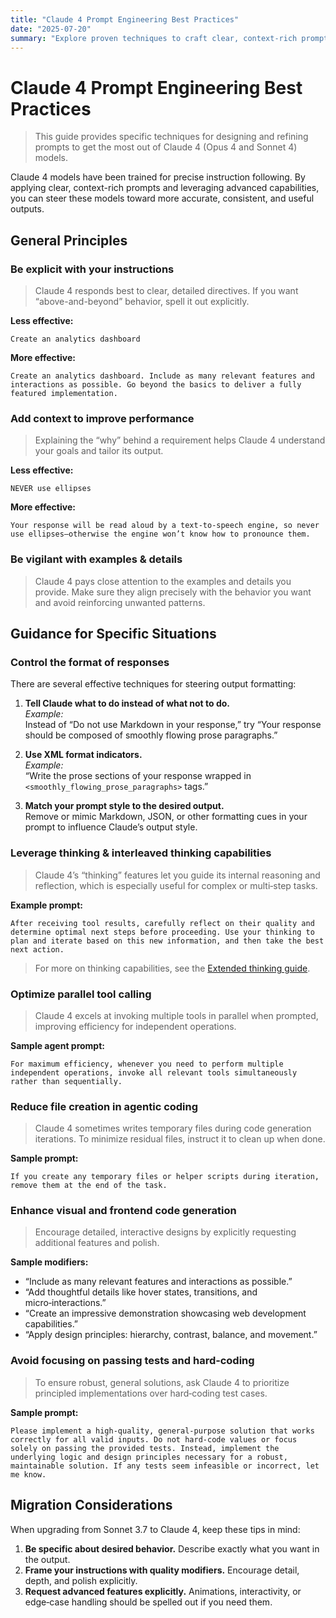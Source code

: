 ```yaml
---
title: "Claude 4 Prompt Engineering Best Practices"
date: "2025-07-20"
summary: "Explore proven techniques to craft clear, context-rich prompts and optimize tool usage for Claude 4 models, maximizing response quality and efficiency."
---
```


# Claude 4 Prompt Engineering Best Practices

> This guide provides specific techniques for designing and refining prompts to get the most out of Claude 4 (Opus 4 and Sonnet 4) models.

Claude 4 models have been trained for precise instruction following. By applying clear, context-rich prompts and leveraging advanced capabilities, you can steer these models toward more accurate, consistent, and useful outputs.

## General Principles

### Be explicit with your instructions

> Claude 4 responds best to clear, detailed directives. If you want “above-and-beyond” behavior, spell it out explicitly.

**Less effective:**
```text
Create an analytics dashboard
```

**More effective:**
```text
Create an analytics dashboard. Include as many relevant features and interactions as possible. Go beyond the basics to deliver a fully featured implementation.
```

### Add context to improve performance

> Explaining the “why” behind a requirement helps Claude 4 understand your goals and tailor its output.

**Less effective:**
```text
NEVER use ellipses
```

**More effective:**
```text
Your response will be read aloud by a text‑to‑speech engine, so never use ellipses—otherwise the engine won’t know how to pronounce them.
```

### Be vigilant with examples & details

> Claude 4 pays close attention to the examples and details you provide. Make sure they align precisely with the behavior you want and avoid reinforcing unwanted patterns.

## Guidance for Specific Situations

### Control the format of responses

There are several effective techniques for steering output formatting:

1. **Tell Claude what to do instead of what not to do.**  
   _Example:_  
   Instead of “Do not use Markdown in your response,” try “Your response should be composed of smoothly flowing prose paragraphs.”

2. **Use XML format indicators.**  
   _Example:_  
   “Write the prose sections of your response wrapped in `<smoothly_flowing_prose_paragraphs>` tags.”

3. **Match your prompt style to the desired output.**  
   Remove or mimic Markdown, JSON, or other formatting cues in your prompt to influence Claude’s output style.

### Leverage thinking & interleaved thinking capabilities

> Claude 4’s “thinking” features let you guide its internal reasoning and reflection, which is especially useful for complex or multi‑step tasks.

**Example prompt:**
```text
After receiving tool results, carefully reflect on their quality and determine optimal next steps before proceeding. Use your thinking to plan and iterate based on this new information, and then take the best next action.
```

> For more on thinking capabilities, see the [Extended thinking guide](https://docs.anthropic.com/en/docs/build-with-claude/extended-thinking).

### Optimize parallel tool calling

> Claude 4 excels at invoking multiple tools in parallel when prompted, improving efficiency for independent operations.

**Sample agent prompt:**
```text
For maximum efficiency, whenever you need to perform multiple independent operations, invoke all relevant tools simultaneously rather than sequentially.
```

### Reduce file creation in agentic coding

> Claude 4 sometimes writes temporary files during code generation iterations. To minimize residual files, instruct it to clean up when done.

**Sample prompt:**
```text
If you create any temporary files or helper scripts during iteration, remove them at the end of the task.
```

### Enhance visual and frontend code generation

> Encourage detailed, interactive designs by explicitly requesting additional features and polish.

**Sample modifiers:**
- “Include as many relevant features and interactions as possible.”  
- “Add thoughtful details like hover states, transitions, and micro‑interactions.”  
- “Create an impressive demonstration showcasing web development capabilities.”  
- “Apply design principles: hierarchy, contrast, balance, and movement.”

### Avoid focusing on passing tests and hard‑coding

> To ensure robust, general solutions, ask Claude 4 to prioritize principled implementations over hard‑coding test cases.

**Sample prompt:**
```text
Please implement a high‑quality, general‑purpose solution that works correctly for all valid inputs. Do not hard‑code values or focus solely on passing the provided tests. Instead, implement the underlying logic and design principles necessary for a robust, maintainable solution. If any tests seem infeasible or incorrect, let me know.
```

## Migration Considerations

When upgrading from Sonnet 3.7 to Claude 4, keep these tips in mind:

1. **Be specific about desired behavior.** Describe exactly what you want in the output.  
2. **Frame your instructions with quality modifiers.** Encourage detail, depth, and polish explicitly.  
3. **Request advanced features explicitly.** Animations, interactivity, or edge‑case handling should be spelled out if you need them.
